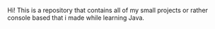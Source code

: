 Hi! This is a repository that contains all of my small projects or rather console based that i made while learning Java. 
